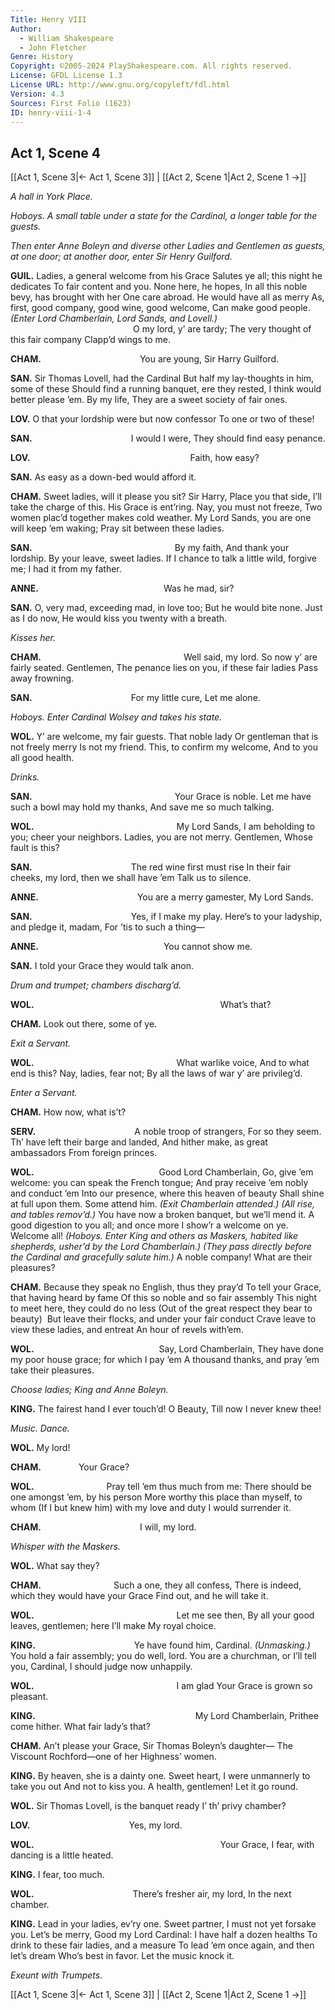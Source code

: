 ```yaml
---
Title: Henry VIII
Author: 
  - William Shakespeare
  - John Fletcher
Genre: History
Copyright: ©2005-2024 PlayShakespeare.com. All rights reserved.
License: GFDL License 1.3
License URL: http://www.gnu.org/copyleft/fdl.html
Version: 4.3
Sources: First Folio (1623)
ID: henry-viii-1-4
---
```


## Act 1, Scene 4
[[Act 1, Scene 3|← Act 1, Scene 3]] | [[Act 2, Scene 1|Act 2, Scene 1 →]]

*A hall in York Place.*

*Hoboys. A small table under a state for the Cardinal, a longer table for the guests.*

*Then enter Anne Boleyn and diverse other Ladies and Gentlemen as guests, at one door; at another door, enter Sir Henry Guilford.*

**GUIL.**
Ladies, a general welcome from his Grace
Salutes ye all; this night he dedicates
To fair content and you. None here, he hopes,
In all this noble bevy, has brought with her
One care abroad. He would have all as merry
As, first, good company, good wine, good welcome,
Can make good people.
*(Enter Lord Chamberlain, Lord Sands, and Lovell.)*
              O my lord, y’ are tardy;
The very thought of this fair company
Clapp’d wings to me.

**CHAM.**
           You are young, Sir Harry Guilford.

**SAN.**
Sir Thomas Lovell, had the Cardinal
But half my lay-thoughts in him, some of these
Should find a running banquet, ere they rested,
I think would better please ’em. By my life,
They are a sweet society of fair ones.

**LOV.**
O that your lordship were but now confessor
To one or two of these!

**SAN.**
           I would I were,
They should find easy penance.

**LOV.**
                  Faith, how easy?

**SAN.**
As easy as a down-bed would afford it.

**CHAM.**
Sweet ladies, will it please you sit? Sir Harry,
Place you that side, I’ll take the charge of this.
His Grace is ent’ring. Nay, you must not freeze,
Two women plac’d together makes cold weather.
My Lord Sands, you are one will keep ’em waking;
Pray sit between these ladies.

**SAN.**
                By my faith,
And thank your lordship. By your leave, sweet ladies.
If I chance to talk a little wild, forgive me;
I had it from my father.

**ANNE.**
              Was he mad, sir?

**SAN.**
O, very mad, exceeding mad, in love too;
But he would bite none. Just as I do now,
He would kiss you twenty with a breath.

*Kisses her.*

**CHAM.**
                Well said, my lord.
So now y’ are fairly seated. Gentlemen,
The penance lies on you, if these fair ladies
Pass away frowning.

**SAN.**
           For my little cure,
Let me alone.

*Hoboys. Enter Cardinal Wolsey and takes his state.*

**WOL.**
Y’ are welcome, my fair guests. That noble lady
Or gentleman that is not freely merry
Is not my friend. This, to confirm my welcome,
And to you all good health.

*Drinks.*

**SAN.**
                Your Grace is noble.
Let me have such a bowl may hold my thanks,
And save me so much talking.

**WOL.**
                My Lord Sands,
I am beholding to you; cheer your neighbors.
Ladies, you are not merry. Gentlemen,
Whose fault is this?

**SAN.**
           The red wine first must rise
In their fair cheeks, my lord, then we shall have ’em
Talk us to silence.

**ANNE.**
           You are a merry gamester,
My Lord Sands.

**SAN.**
           Yes, if I make my play.
Here’s to your ladyship, and pledge it, madam,
For ’tis to such a thing⁠—

**ANNE.**
              You cannot show me.

**SAN.**
I told your Grace they would talk anon.

*Drum and trumpet; chambers discharg’d.*

**WOL.**
                     What’s that?

**CHAM.**
Look out there, some of ye.

*Exit a Servant.*

**WOL.**
                What warlike voice,
And to what end is this? Nay, ladies, fear not;
By all the laws of war y’ are privileg’d.

*Enter a Servant.*

**CHAM.**
How now, what is’t?

**SERV.**
           A noble troop of strangers,
For so they seem. Th’ have left their barge and landed,
And hither make, as great ambassadors
From foreign princes.

**WOL.**
              Good Lord Chamberlain,
Go, give ’em welcome: you can speak the French tongue;
And pray receive ’em nobly and conduct ’em
Into our presence, where this heaven of beauty
Shall shine at full upon them. Some attend him.
*(Exit Chamberlain attended.)*
*(All rise, and tables remov’d.)*
You have now a broken banquet, but we’ll mend it.
A good digestion to you all; and once more
I show’r a welcome on ye. Welcome all!
*(Hoboys. Enter King and others as Maskers, habited like shepherds, usher’d by the Lord Chamberlain.)*
*(They pass directly before the Cardinal and gracefully salute him.)*
A noble company! What are their pleasures?

**CHAM.**
Because they speak no English, thus they pray’d
To tell your Grace, that having heard by fame
Of this so noble and so fair assembly
This night to meet here, they could do no less
(Out of the great respect they bear to beauty) 
But leave their flocks, and under your fair conduct
Crave leave to view these ladies, and entreat
An hour of revels with’em.

**WOL.**
              Say, Lord Chamberlain,
They have done my poor house grace; for which I pay ’em
A thousand thanks, and pray ’em take their pleasures.

*Choose ladies; King and Anne Boleyn.*

**KING.**
The fairest hand I ever touch’d! O Beauty,
Till now I never knew thee!

*Music. Dance.*

**WOL.**
My lord!

**CHAM.**
    Your Grace?

**WOL.**
        Pray tell ’em thus much from me:
There should be one amongst ’em, by his person
More worthy this place than myself, to whom
(If I but knew him) with my love and duty
I would surrender it.

**CHAM.**
           I will, my lord.

*Whisper with the Maskers.*

**WOL.**
What say they?

**CHAM.**
        Such a one, they all confess,
There is indeed, which they would have your Grace
Find out, and he will take it.

**WOL.**
                Let me see then,
By all your good leaves, gentlemen; here I’ll make
My royal choice.

**KING.**
           Ye have found him, Cardinal.
*(Unmasking.)*
You hold a fair assembly; you do well, lord.
You are a churchman, or I’ll tell you, Cardinal,
I should judge now unhappily.

**WOL.**
                I am glad
Your Grace is grown so pleasant.

**KING.**
                  My Lord Chamberlain,
Prithee come hither. What fair lady’s that?

**CHAM.**
An’t please your Grace, Sir Thomas Boleyn’s daughter⁠—
The Viscount Rochford—one of her Highness’ women.

**KING.**
By heaven, she is a dainty one. Sweet heart,
I were unmannerly to take you out
And not to kiss you. A health, gentlemen!
Let it go round.

**WOL.**
Sir Thomas Lovell, is the banquet ready
I’ th’ privy chamber?

**LOV.**
           Yes, my lord.

**WOL.**
                     Your Grace,
I fear, with dancing is a little heated.

**KING.**
I fear, too much.

**WOL.**
           There’s fresher air, my lord,
In the next chamber.

**KING.**
Lead in your ladies, ev’ry one. Sweet partner,
I must not yet forsake you. Let’s be merry,
Good my Lord Cardinal: I have half a dozen healths
To drink to these fair ladies, and a measure
To lead ’em once again, and then let’s dream
Who’s best in favor. Let the music knock it.

*Exeunt with Trumpets.*

[[Act 1, Scene 3|← Act 1, Scene 3]] | [[Act 2, Scene 1|Act 2, Scene 1 →]]